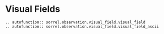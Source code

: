 # Visual Fields


```{eval-rst}
.. autofunction:: sorrel.observation.visual_field.visual_field
.. autofunction:: sorrel.observation.visual_field.visual_field_ascii
```